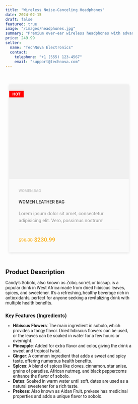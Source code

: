 ```yaml
---
title: "Wireless Noise-Canceling Headphones"
date: 2024-02-15
draft: false
featured: true
image: "/images/headphones.jpg"
summary: "Premium over-ear wireless headphones with advanced noise-canceling technology and exceptional sound quality"
price: 249.99
seller:
  name: "TechNova Electronics"
  contact:
    telephone: "+1 (555) 123-4567"
    email: "support@technova.com"
---
```


<style>

*
{
    -webkit-box-sizing: border-box;
            box-sizing: border-box;
    margin: 0;
    padding: 0;
}


body
{
    font-family: 'Roboto', sans-serif;
}
a
{
    text-decoration: none;
}
.product-card {
    width: 380px;
    position: relative;
    box-shadow: 0 2px 7px #dfdfdf;
    margin: 50px auto;
    background: #fafafa;
}

.badge {
    position: absolute;
    left: 0;
    top: 20px;
    text-transform: uppercase;
    font-size: 13px;
    font-weight: 700;
    background: red;
    color: #fff;
    padding: 3px 10px;
}

.product-tumb {
    display: flex;
    align-items: center;
    justify-content: center;
    height: 300px;
    padding: 50px;
    background: #f0f0f0;
}

.product-tumb img {
    max-width: 100%;
    max-height: 100%;
}

.product-details {
    padding: 30px;
}

.product-catagory {
    display: block;
    font-size: 12px;
    font-weight: 700;
    text-transform: uppercase;
    color: #ccc;
    margin-bottom: 18px;
}

.product-details h4 a {
    font-weight: 500;
    display: block;
    margin-bottom: 18px;
    text-transform: uppercase;
    color: #363636;
    text-decoration: none;
    transition: 0.3s;
}

.product-details h4 a:hover {
    color: #fbb72c;
}

.product-details p {
    font-size: 15px;
    line-height: 22px;
    margin-bottom: 18px;
    color: #999;
}

.product-bottom-details {
    overflow: hidden;
    border-top: 1px solid #eee;
    padding-top: 20px;
}

.product-bottom-details div {
    float: left;
    width: 50%;
}

.product-price {
    font-size: 18px;
    color: #fbb72c;
    font-weight: 600;
}

.product-price small {
    font-size: 80%;
    font-weight: 400;
    text-decoration: line-through;
    display: inline-block;
    margin-right: 5px;
}

.product-links {
    text-align: right;
}

.product-links a {
    display: inline-block;
    margin-left: 5px;
    color: #e1e1e1;
    transition: 0.3s;
    font-size: 17px;
}

.product-links a:hover {
    color: #fbb72c;
}

@media screen and (max-width: 480px) {
  .wrapper {
    width: 100%;
    margin: 20px auto;
  }

  .product-text h1 {
    font-size: 22px;
  }

  .product-price-btn p {
    font-size: 22px;
  }
}
</style>


<div class="product-card">
		<div class="badge">Hot</div>
		<div class="product-tumb">
			<img src="https://i.imgur.com/xdbHo4E.png" alt="">
		</div>
		<div class="product-details">
			<span class="product-catagory">Women,bag</span>
			<h4><a href="">Women leather bag</a></h4>
			<p>Lorem ipsum dolor sit amet, consectetur adipisicing elit. Vero, possimus nostrum!</p>
			<div class="product-bottom-details">
				<div class="product-price"><small>$96.00</small>$230.99</div>
				<div class="product-links">
					<a href=""><i class="fa fa-heart"></i></a>
					<a href=""><i class="fa fa-shopping-cart"></i></a>
				</div>
			</div>
		</div>
</div>

## Product Description

Candy's Sobolo, also known as Zobo, sorrel, or bissap, is a popular drink in West Africa made from dried hibiscus leaves, spices, and sweetener. It’s a refreshing, healthy beverage rich in antioxidants, perfect for anyone seeking a revitalizing drink with multiple health benefits.

### Key Features (Ingredients)

- **Hibiscus Flowers**: The main ingredient in sobolo, which provides a tangy flavor. Dried hibiscus flowers can be used, or the leaves can be soaked in water for a few hours or overnight.
- **Pineapple**: Added for extra flavor and color, giving the drink a sweet and tropical twist.
- **Ginger**: A common ingredient that adds a sweet and spicy taste, offering numerous health benefits.
- **Spices**: A blend of spices like cloves, cinnamon, star anise, grains of paradise, African nutmeg, and black peppercorns enhance the flavor of sobolo.
- **Dates**: Soaked in warm water until soft, dates are used as a natural sweetener for a rich taste.
- **Prekese**: Also known as Aidan Fruit, prekese has medicinal properties and adds a unique flavor to sobolo.
